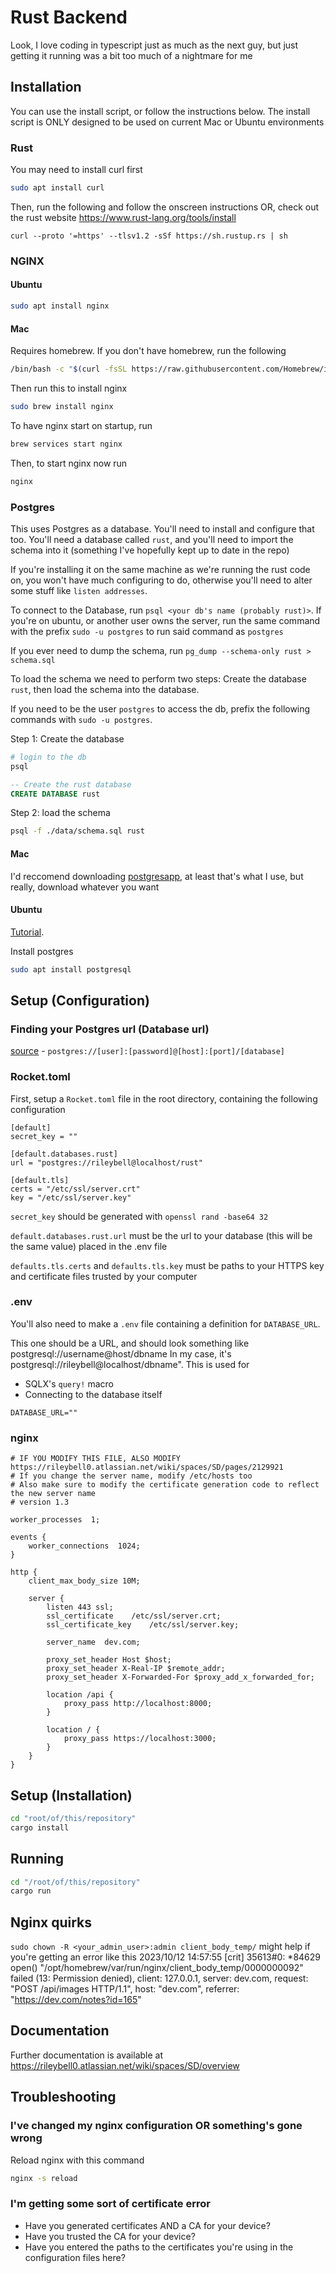 # Rust Backend

Look, I love coding in typescript just as much as the next guy, but just getting it running was a bit too much of a nightmare for me

## Installation

You can use the install script, or follow the instructions below. The install script is ONLY designed to be used on current Mac or Ubuntu environments

### Rust
You may need to install curl first
```bash
sudo apt install curl
```

Then, run the following and follow the onscreen instructions OR, check out the rust website
https://www.rust-lang.org/tools/install
```
curl --proto '=https' --tlsv1.2 -sSf https://sh.rustup.rs | sh
```

### NGINX

#### Ubuntu

```bash
sudo apt install nginx
```
#### Mac
Requires homebrew. If you don't have homebrew, run the following
```bash
/bin/bash -c "$(curl -fsSL https://raw.githubusercontent.com/Homebrew/install/HEAD/install.sh)"
```
Then run this to install nginx
```bash
sudo brew install nginx
```
To have nginx start on startup, run
```bash
brew services start nginx
```
Then, to start nginx now run
```bash
nginx
```

### Postgres
This uses Postgres as a database. You'll need to install and configure that too. You'll need a database called `rust`, and you'll need to import the schema into it (something I've hopefully kept up to date in the repo)

If you're installing it on the same machine as we're running the rust code on, you won't have much configuring to do, otherwise you'll need to alter some stuff like `listen addresses`.

To connect to the Database, run `psql <your db's name (probably rust)>`. If you're on ubuntu, or another user owns the server, run the same command with the prefix `sudo -u postgres` to run said command as `postgres`

If you ever need to dump the schema, run `pg_dump --schema-only rust > schema.sql`

To load the schema we need to perform two steps: Create the database `rust`, then load the schema into the database.

If you need to be the user `postgres` to access the db, prefix the following commands with `sudo -u postgres`.

Step 1: Create the database
```bash
# login to the db
psql
```
```sql
-- Create the rust database
CREATE DATABASE rust
```

Step 2: load the schema
```bash
psql -f ./data/schema.sql rust
```

#### Mac
I'd reccomend downloading [postgresapp](https://postgresapp.com/), at least that's what I use, but really, download whatever you want

#### Ubuntu
[Tutorial](https://ubuntu.com/server/docs/databases-postgresql).

Install postgres
```bash
sudo apt install postgresql
```

## Setup (Configuration)

### Finding your Postgres url (Database url)

[source](https://stackoverflow.com/questions/26332319/finding-local-postgresql-database-url) - `postgres://[user]:[password]@[host]:[port]/[database]`


### Rocket.toml
First, setup a `Rocket.toml` file in the root directory, containing the following configuration
```
[default]
secret_key = ""

[default.databases.rust]
url = "postgres://rileybell@localhost/rust"

[default.tls]
certs = "/etc/ssl/server.crt"
key = "/etc/ssl/server.key"
```

`secret_key` should be generated with `openssl rand -base64 32`

`default.databases.rust.url` must be the url to your database (this will be the same value) placed in the .env file

`defaults.tls.certs` and `defaults.tls.key` must be paths to your HTTPS key and certificate files trusted by your computer

### .env
You'll also need to make a `.env` file containing a definition for `DATABASE_URL`.

This one should be a URL, and should look something like postgresql://username@host/dbname
In my case, it's postgresql://rileybell@localhost/dbname". This is used for
- SQLX's `query!` macro
- Connecting to the database itself

```
DATABASE_URL=""
```

### nginx

```nginx
# IF YOU MODIFY THIS FILE, ALSO MODIFY https://rileybell0.atlassian.net/wiki/spaces/SD/pages/2129921
# If you change the server name, modify /etc/hosts too
# Also make sure to modify the certificate generation code to reflect the new server name
# version 1.3

worker_processes  1;

events {
    worker_connections  1024;
}

http {
    client_max_body_size 10M;

    server {
        listen 443 ssl;
        ssl_certificate    /etc/ssl/server.crt;
        ssl_certificate_key    /etc/ssl/server.key;

        server_name  dev.com;

        proxy_set_header Host $host;
        proxy_set_header X-Real-IP $remote_addr;
        proxy_set_header X-Forwarded-For $proxy_add_x_forwarded_for;

        location /api {
            proxy_pass http://localhost:8000;
        }

        location / {
            proxy_pass https://localhost:3000;
        }
    }
}
```

## Setup (Installation)

```bash
cd "root/of/this/repository"
cargo install
```

## Running

```bash
cd "/root/of/this/repository"
cargo run
```

## Nginx quirks

`sudo chown -R <your_admin_user>:admin client_body_temp/` might help if you're getting an error like this
2023/10/12 14:57:55 [crit] 35613#0: *84629 open() "/opt/homebrew/var/run/nginx/client_body_temp/0000000092" failed (13: Permission denied), client: 127.0.0.1, server: dev.com, request: "POST /api/images HTTP/1.1", host: "dev.com", referrer: "https://dev.com/notes?id=165"

## Documentation
Further documentation is available at
https://rileybell0.atlassian.net/wiki/spaces/SD/overview

## Troubleshooting

###  I've changed my nginx configuration OR something's gone wrong
Reload nginx with this command
```bash
nginx -s reload
```

### I'm getting some sort of certificate error
- Have you generated certificates AND a CA for your device?
- Have you trusted the CA for your device?
- Have you entered the paths to the certificates you're using in the configuration files here?